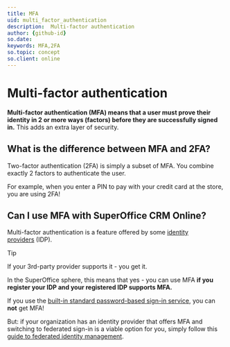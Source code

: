```yaml
---
title: MFA
uid: multi_factor_authentication
description:  Multi-factor authentication
author: {github-id}
so.date:
keywords: MFA,2FA
so.topic: concept
so.client: online
---
```


# Multi-factor authentication

**Multi-factor authentication (MFA) means that a user must prove their identity in 2 or more ways (factors) before they are successfully signed in.** This adds an extra layer of security.

## What is the difference between MFA and 2FA?

Two-factor authentication (2FA) is simply a subset of MFA. You combine exactly 2 factors to authenticate the user.

For example, when you enter a PIN to pay with your credit card at the store, you are using 2FA!

## Can I use MFA with SuperOffice CRM Online?

Multi-factor authentication is a feature offered by some [identity providers][1] (IDP).

> [!TIP]
> If your 3rd-party provider supports it - you get it.

In the SuperOffice sphere, this means that yes - you can use MFA **if you register your IDP and your registered IDP supports MFA.**

If you use the [built-in standard password-based sign-in service][2], you can **not** get MFA!

But: if your organization has an identity provider that offers MFA and switching to federated sign-in is a viable option for you, simply follow this [guide to federated identity management][3].

<!-- Referenced links -->
[1]: federated-id-and-identity-providers.md
[2]: superid/sign-in-services.md
[3]: superid/howto/federated-sign-in-guide.md
